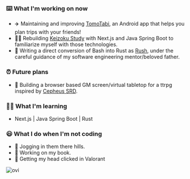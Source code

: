 ### ⌨️ What I'm working on now
  - ✈️ Maintaining and improving [TomoTabi](https://github.com/tomo-tabi), an Android app that helps you plan trips with your friends!
  - 👨‍🎓 Rebuilding [Keizoku Study](https://github.com/keizoku-study) with Next.js and Java Spring Boot to familiarize myself with those technologies.
  - 🦀 Writing a direct conversion of Bash into Rust as [Rush](https://github.com/kalebskeithley/rush), under the careful guidance of my software engineering mentor/beloved father.

### ⏰ Future plans
  - 👾 Building a browser based GM screen/virtual tabletop for a ttrpg inspired by [Cepheus SRD](https://www.orffenspace.com/cepheus-srd/).

### 👨‍🎓 What I'm learning
  - Next.js | Java Spring Boot | Rust

### 😃 What I do when I'm not coding
  - 🏃 Jogging in them there hills. 
  - 📗 Working on my book. 
  - 🤡 Getting my head clicked in Valorant

<img src="https://github-readme-stats.vercel.app/api/top-langs?username=Raeki&show_icons=true&locale=en&langs_count=10&compact=true&theme=dark" alt="ovi" /> 

<!---
[![Raeki's LeetCode stats](https://leetcode-stats-six.vercel.app/api?username=Raeki)](https://github.com/Raeki/Raeki/README)
-->
